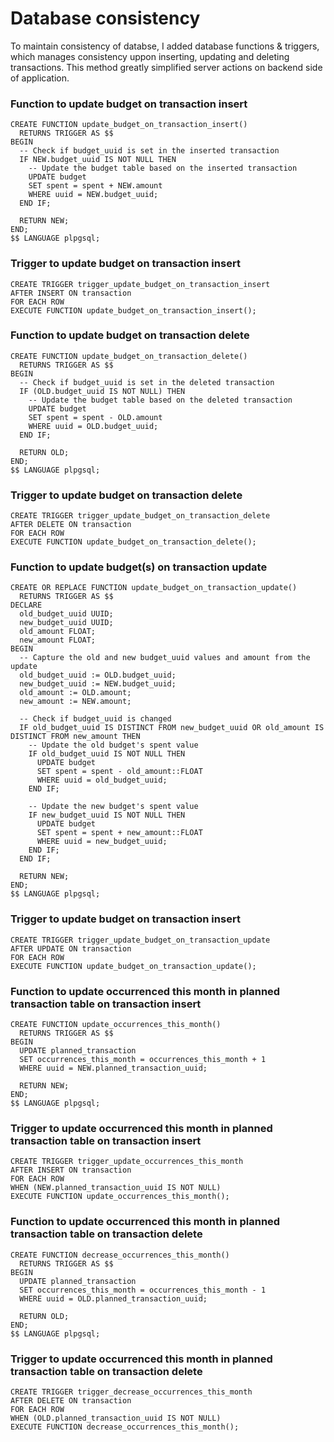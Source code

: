 # Database consistency

To maintain consistency of databse, I added database functions & triggers, which manages consistency uppon inserting, updating and deleting transactions. This method greatly simplified server actions on backend side of application.

### Function to update budget on transaction insert
```
CREATE FUNCTION update_budget_on_transaction_insert()
  RETURNS TRIGGER AS $$
BEGIN
  -- Check if budget_uuid is set in the inserted transaction
  IF NEW.budget_uuid IS NOT NULL THEN
    -- Update the budget table based on the inserted transaction
    UPDATE budget
    SET spent = spent + NEW.amount
    WHERE uuid = NEW.budget_uuid;
  END IF;

  RETURN NEW;
END;
$$ LANGUAGE plpgsql;
```

### Trigger to update budget on transaction insert
```
CREATE TRIGGER trigger_update_budget_on_transaction_insert
AFTER INSERT ON transaction
FOR EACH ROW
EXECUTE FUNCTION update_budget_on_transaction_insert();
```

### Function to update budget on transaction delete
```
CREATE FUNCTION update_budget_on_transaction_delete()
  RETURNS TRIGGER AS $$
BEGIN
  -- Check if budget_uuid is set in the deleted transaction
  IF (OLD.budget_uuid IS NOT NULL) THEN
    -- Update the budget table based on the deleted transaction
    UPDATE budget
    SET spent = spent - OLD.amount
    WHERE uuid = OLD.budget_uuid;
  END IF;

  RETURN OLD;
END;
$$ LANGUAGE plpgsql;
```

### Trigger to update budget on transaction delete
```
CREATE TRIGGER trigger_update_budget_on_transaction_delete
AFTER DELETE ON transaction
FOR EACH ROW
EXECUTE FUNCTION update_budget_on_transaction_delete();
```

### Function to update budget(s) on transaction update
```
CREATE OR REPLACE FUNCTION update_budget_on_transaction_update()
  RETURNS TRIGGER AS $$
DECLARE
  old_budget_uuid UUID;
  new_budget_uuid UUID;
  old_amount FLOAT;
  new_amount FLOAT;
BEGIN
  -- Capture the old and new budget_uuid values and amount from the update
  old_budget_uuid := OLD.budget_uuid;
  new_budget_uuid := NEW.budget_uuid;
  old_amount := OLD.amount;
  new_amount := NEW.amount;

  -- Check if budget_uuid is changed
  IF old_budget_uuid IS DISTINCT FROM new_budget_uuid OR old_amount IS DISTINCT FROM new_amount THEN
    -- Update the old budget's spent value
    IF old_budget_uuid IS NOT NULL THEN
      UPDATE budget
      SET spent = spent - old_amount::FLOAT
      WHERE uuid = old_budget_uuid;
    END IF;

    -- Update the new budget's spent value
    IF new_budget_uuid IS NOT NULL THEN
      UPDATE budget
      SET spent = spent + new_amount::FLOAT
      WHERE uuid = new_budget_uuid;
    END IF;
  END IF;

  RETURN NEW;
END;
$$ LANGUAGE plpgsql;
```

### Trigger to update budget on transaction insert
```
CREATE TRIGGER trigger_update_budget_on_transaction_update
AFTER UPDATE ON transaction
FOR EACH ROW
EXECUTE FUNCTION update_budget_on_transaction_update();
```

### Function to update occurrenced this month in planned transaction table on transaction insert
```
CREATE FUNCTION update_occurrences_this_month()
  RETURNS TRIGGER AS $$
BEGIN
  UPDATE planned_transaction
  SET occurrences_this_month = occurrences_this_month + 1
  WHERE uuid = NEW.planned_transaction_uuid;

  RETURN NEW;
END;
$$ LANGUAGE plpgsql;
```

### Trigger to update occurrenced this month in planned transaction table on transaction insert
```
CREATE TRIGGER trigger_update_occurrences_this_month
AFTER INSERT ON transaction
FOR EACH ROW
WHEN (NEW.planned_transaction_uuid IS NOT NULL)
EXECUTE FUNCTION update_occurrences_this_month();
```

### Function to update occurrenced this month in planned transaction table on transaction delete
```
CREATE FUNCTION decrease_occurrences_this_month()
  RETURNS TRIGGER AS $$
BEGIN
  UPDATE planned_transaction
  SET occurrences_this_month = occurrences_this_month - 1
  WHERE uuid = OLD.planned_transaction_uuid;

  RETURN OLD;
END;
$$ LANGUAGE plpgsql;
```

### Trigger to update occurrenced this month in planned transaction table on transaction delete
```
CREATE TRIGGER trigger_decrease_occurrences_this_month
AFTER DELETE ON transaction
FOR EACH ROW
WHEN (OLD.planned_transaction_uuid IS NOT NULL)
EXECUTE FUNCTION decrease_occurrences_this_month();
```